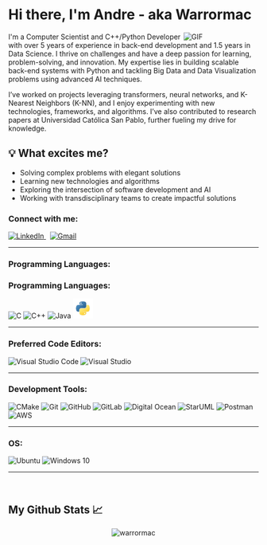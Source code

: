 # Hi there, I'm Andre - aka Warrormac 

<img align="right" alt="GIF" src="https://64.media.tumblr.com/64c036009bf114c007f28218a998765c/tumblr_olzum8ztsF1vdwh7uo1_500.gif" width="30%" height=30%/>


I'm a Computer Scientist and C++/Python Developer with over 5 years of experience in back-end development and 1.5 years in Data Science. I thrive on challenges and have a deep passion for learning, problem-solving, and innovation. My expertise lies in building scalable back-end systems with Python and tackling Big Data and Data Visualization problems using advanced AI techniques.

I’ve worked on projects leveraging transformers, neural networks, and K-Nearest Neighbors (K-NN), and I enjoy experimenting with new technologies, frameworks, and algorithms. I’ve also contributed to research papers at Universidad Católica San Pablo, further fueling my drive for knowledge.


## 💡 What excites me?
* Solving complex problems with elegant solutions
* Learning new technologies and algorithms
* Exploring the intersection of software development and AI
* Working with transdisciplinary teams to create impactful solutions
  
### Connect with me:


<a href="https://www.linkedin.com/in/andre-alvarez-5b2498106/">
    <img alt="LinkedIn" height="30px" src="https://upload.wikimedia.org/wikipedia/commons/c/ca/LinkedIn_logo_initials.png"/>
</a>
&nbsp;
<a href="mailto:andre.alvarez@ucsp.edu.pe">
    <img alt="Gmail" height="30px" src="https://upload.wikimedia.org/wikipedia/commons/7/7e/Gmail_icon_(2020).svg"/>
</a>
    
</p>

---

### Programming Languages:

### Programming Languages:

<p>
    <img title="C" alt="C" width="43px" height="43px" src="https://img.icons8.com/color/452/c-programming.png" /> 
    <img title="C++" alt="C++" width="40px" height="40px" src="https://upload.wikimedia.org/wikipedia/commons/1/18/ISO_C%2B%2B_Logo.svg" /> 
    <img title="Java" alt="Java" width="40px" height="40px" src="https://upload.wikimedia.org/wikipedia/en/3/30/Java_programming_language_logo.svg" /> 
    <img title="Python" alt="Python" width="40px" height="40px" src="https://raw.githubusercontent.com/github/explore/master/topics/python/python.png" />
</p>



---


### Preferred Code Editors:

<img title="Visual Studio Code" width="30px" src="https://upload.wikimedia.org/wikipedia/commons/9/9a/Visual_Studio_Code_1.35_icon.svg" />   <img title="Visual Studio" width="30px" src="https://upload.wikimedia.org/wikipedia/commons/5/59/Visual_Studio_Icon_2019.svg" />

---


### Development Tools:

<p>
    <img title="CMake" alt="CMake" width="40px" height="40px" src="https://upload.wikimedia.org/wikipedia/commons/1/13/Cmake.svg"/> 
    <img title="Git" alt="Git" width="40px" height="40px" src="https://git-scm.com/images/logos/downloads/Git-Icon-1788C.png"/> 
    <img title="GitHub" alt="GitHub" width="40px" height="40px" src="https://github.githubassets.com/images/modules/logos_page/GitHub-Mark.png"/> 
    <img title="GitLab" alt="GitLab" width="40px" height="40px" src="https://about.gitlab.com/images/press/logo/png/gitlab-icon-rgb.png"/> 
    <img title="Digital Ocean" alt="Digital Ocean" width="40px" height="40px" src="https://upload.wikimedia.org/wikipedia/commons/f/ff/DigitalOcean_logo.svg"/>  
    <img title="StarUML" alt="StarUML" width="40px" height="40px" src="https://staruml.io/image/staruml_logo.png"/>  
    <img title="Postman" alt="Postman" width="40px" height="40px" src="https://www.svgrepo.com/show/354202/postman-icon.svg"/> 
    <img title="AWS" alt="AWS" width="40px" height="40px" src="https://upload.wikimedia.org/wikipedia/commons/9/93/Amazon_Web_Services_Logo.svg"/>  
</p>




---

### OS:

<img title="Ubuntu" height="30px" src="https://logos-marcas.com/wp-content/uploads/2020/11/Ubuntu-Emblema.png"/> <img title="Windows 10" height="30px" src="https://upload.wikimedia.org/wikipedia/commons/thumb/5/5f/Windows_logo_-_2012.svg/1200px-Windows_logo_-_2012.svg.png" />

<hr>


<br />

## My Github Stats 📈
<p align="center"> <img src="https://github-readme-stats.vercel.app/api?username=warrormac&show_icons=true&theme=gotham" alt="warrormac" />

